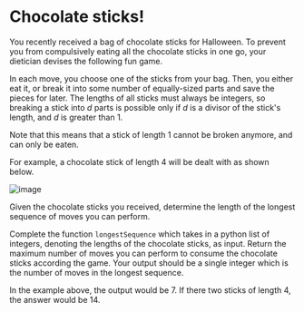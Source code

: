# Chocolate sticks!

You recently received a bag of chocolate sticks for Halloween. To prevent you from compulsively eating all the chocolate sticks in one go, your dietician devises the following fun game.

In each move, you choose one of the sticks from your bag. Then, you either eat it, or break it into some number of equally-sized parts and save the pieces for later. The lengths of all sticks must always be integers, so breaking a stick into _d_ parts is possible only if _d_ is a divisor of the stick's length, and _d_ is greater than 1.

Note that this means that a stick of length 1 cannot be broken anymore, and can only be eaten.

For example, a chocolate stick of length 4 will be dealt with as shown below.

![image](https://s3.amazonaws.com/hr-assets/0/1512379963-3180b66375-choc.png)

Given the chocolate sticks you received, determine the length of the longest sequence of moves you can perform.

Complete the function  `longestSequence`  which takes in a python list of integers, denoting the lengths of the chocolate sticks, as input. Return the maximum number of moves you can perform to consume the chocolate sticks according the game. Your output should be a single integer which is the number of moves in the longest sequence.

In the example above, the output would be 7. If there two sticks of length 4, the answer would be 14.